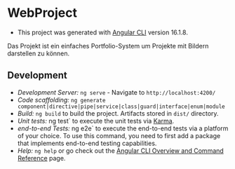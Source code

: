 # WebProject
 - This project was generated with [Angular CLI](https://github.com/angular/angular-cli) version 16.1.8.

Das Projekt ist ein einfaches Portfolio-System um Projekte mit Bildern darstellen zu können.

## Development

 - _Development Server:_ `ng serve` - Navigate to `http://localhost:4200/`
 -  _Code scaffolding:_ `ng generate component|directive|pipe|service|class|guard|interface|enum|module`
 - _Build:_ `ng build` to build the project. Artifacts stored in `dist/` directory.
 - _Unit tests:_ ng test` to execute the unit tests via [Karma](https://karma-runner.github.io).
 - _end-to-end Tests:_ ng e2e` to execute the end-to-end tests via a platform of your choice. To use this command, you need to first add a package that implements end-to-end testing capabilities.
 - _Help:_ `ng help` or go check out the [Angular CLI Overview and Command Reference](https://angular.io/cli) page.
